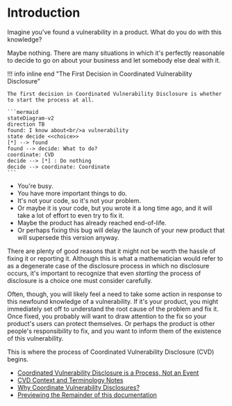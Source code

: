 # Introduction

Imagine you've found a vulnerability in a product. What do you do with
this knowledge?

Maybe nothing. There are many situations in which it's perfectly
reasonable to decide to go on about your business and let somebody else
deal with it.

!!! info inline end "The First Decision in Coordinated Vulnerability Disclosure"

    The first decision in Coordinated Vulnerability Disclosure is whether to start the process at all.

    ```mermaid
    stateDiagram-v2
    direction TB
    found: I know about<br/>a vulnerability
    state decide <<choice>>
    [*] --> found
    found --> decide: What to do?
    coordinate: CVD
    decide --> [*] : Do nothing
    decide --> coordinate: Coordinate
    ```


- You're busy. 
- You have more important things to do. 
- It's not your code, so it's not your problem. 
- Or maybe it is your code, but you wrote it a long time ago, and it will take a lot of effort to even
try to fix it. 
- Maybe the product has already reached end-of-life. 
- Or perhaps fixing this bug will delay the launch of your new product that will supersede this version anyway.

There are plenty of good reasons
that it might not be worth the hassle of fixing it or reporting it.
Although this is what a mathematician would refer to as a degenerate
case of the disclosure process in which no disclosure occurs, it's
important to recognize that even *starting* the process of disclosure is a
choice one must consider carefully.



Often, though, you will likely feel a need to take some action in
response to this newfound knowledge of a vulnerability. If it's your
product, you might immediately set off to understand the root cause of
the problem and fix it. Once fixed, you probably will want to draw
attention to the fix so your product's users can protect themselves. Or
perhaps the product is other people's responsibility to fix, and you
want to inform them of the existence of this vulnerability.

This is where the process of Coordinated Vulnerability Disclosure (CVD)
begins.

<div class="grid cards" markdown>

- [Coordinated Vulnerability Disclosure is a Process, Not an Event](cvd_is_a_process.md)
- [CVD Context and Terminology Notes](terminology.md)
- [Why Coordinate Vulnerability Disclosures?](../howto/why_coordinate.md)
- [Previewing the Remainder of this documentation](preview.md)

</div>
